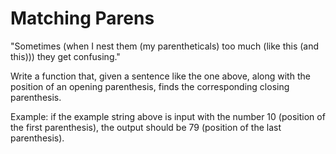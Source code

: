 # Matching Parens

"Sometimes (when I nest them (my parentheticals) too much (like this (and this)))
they get confusing."

Write a function that, given a sentence like the one above, along with the
position of an opening parenthesis, finds the corresponding closing parenthesis.

Example: if the example string above is input with the number 10 (position of
the first parenthesis), the output should be 79 (position of the last
parenthesis).
